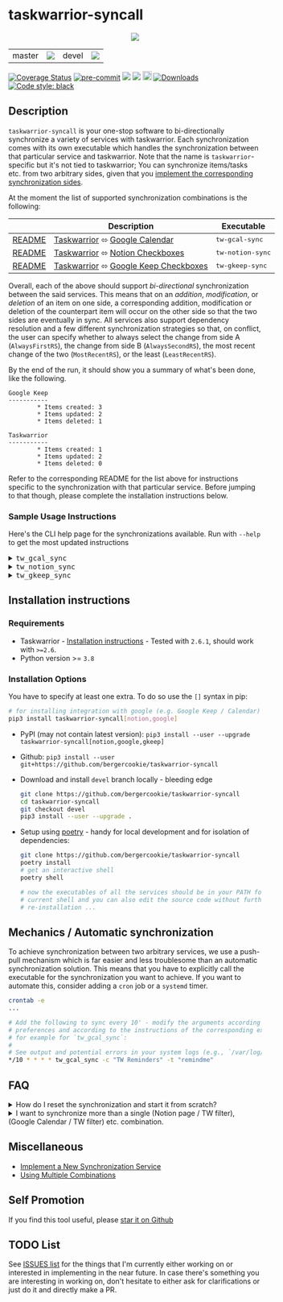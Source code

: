 # taskwarrior-syncall

<p align="center">
  <img src="https://raw.githubusercontent.com/bergercookie/taskwarrior-syncall/master/misc/meme.png"/>
</p>

<table>
  <td>master</td>
  <td>
    <a href="https://github.com/bergercookie/taskwarrior-syncall/actions" alt="master">
    <img src="https://github.com/bergercookie/taskwarrior-syncall/actions/workflows/ci.yml/badge.svg?branch=master" /></a>
  </td>
  <td>devel</td>
  <td>
    <a href="https://github.com/bergercookie/taskwarrior-syncall/actions" alt="devel">
    <img src="https://github.com/bergercookie/taskwarrior-syncall/actions/workflows/ci.yml/badge.svg?branch=devel" /></a>
  </td>
</table>

<a href='https://coveralls.io/github/bergercookie/taskwarrior-syncall?branch=master'>
<img src='https://coveralls.io/repos/github/bergercookie/taskwarrior-syncall/badge.svg?branch=master' alt='Coverage Status' /></a>
<a href="https://github.com/pre-commit/pre-commit">
<img src="https://img.shields.io/badge/pre--commit-enabled-brightgreen?logo=pre-commit&logoColor=white" alt="pre-commit"></a>
<a href="https://github.com/bergercookie/taskwarrior-syncall/blob/master/LICENSE" alt="LICENSE">
<img src="https://img.shields.io/github/license/bergercookie/taskwarrior-syncall.svg" /></a>
<a href="https://pypi.org/project/takwarrior-syncall" alt="PyPI">
<img src="https://img.shields.io/pypi/pyversions/taskwarrior-syncall.svg" /></a>
<a href="https://badge.fury.io/py/taskwarrior-syncall">
<img src="https://badge.fury.io/py/taskwarrior-syncall.svg" alt="PyPI version" height="18"></a>
<a href="https://pepy.tech/project/taskwarrior-syncall">
<img alt="Downloads" src="https://pepy.tech/badge/taskwarrior-syncall"></a>
<a href="https://github.com/psf/black">
<img alt="Code style: black" src="https://img.shields.io/badge/code%20style-black-000000.svg"></a>

## Description

`taskwarrior-syncall` is your one-stop software to bi-directionally synchronize
a variety of services with taskwarrior. Each synchronization comes with its own
executable which handles the synchronization between that particular service and
taskwarrior. Note that the name is `taskwarrior`-specific but it's not tied to
taskwarrior; You can synchronize items/tasks etc. from two arbitrary sides,
given that you [implement the corresponding synchronization
sides](implement-a-new-synchronization.md).

At the moment the list of supported synchronization combinations is the following:

<table style="undefined;table-layout: fixed; width: 823px">
<thead>
  <tr>
    <th></th>
    <th>Description</th>
    <th>Executable</th>
  </tr>
</thead>
<tbody>
  <tr>
    <td><a href="https://github.com/bergercookie/taskwarrior-syncall/blob/master/readme-gcal.md">README</a></td>
    <td> <a href="https://taskwarrior.org/">Taskwarrior</a> ⬄ <a href="https://calendar.google.com/">Google Calendar</a></td>
    <td><tt>tw-gcal-sync</tt></td>
  </tr>
  <tr>
    <td><a href="https://github.com/bergercookie/taskwarrior-syncall/blob/master/readme-notion.md">README</a></td>
    <td> <a href="https://taskwarrior.org/">Taskwarrior</a> ⬄ <a href="https://notion.so">Notion Checkboxes</a></td>
    <td><tt>tw-notion-sync</tt></td>
  </tr>
  <tr>
    <td><a href="https://github.com/bergercookie/taskwarrior-syncall/blob/master/readme-gkeep.md">README</a></td>
    <td> <a href="https://taskwarrior.org/">Taskwarrior</a> ⬄ <a href="https://www.google.com/keep/">Google Keep Checkboxes</a></td>
    <td><tt>tw-gkeep-sync</tt></td>
  </tr>
</tbody>
</table>

Overall, each of the above should support _bi-directional_ synchronization
between the said services. This means that on an _addition_, _modification_, or
_deletion_ of an item on one side, a corresponding addition, modification or
deletion of the counterpart item will occur on the other side so that the two
sides are eventually in sync. All services also support dependency resolution
and a few different synchronization strategies so that, on conflict, the user
can specify whether to always select the change from side A (`AlwaysFirstRS`),
the change from side B (`AlwaysSecondRS`), the most recent change of the two
(`MostRecentRS`), or the least (`LeastRecentRS`).

By the end of the run, it should show you a summary of what's been done, like
the following.

```
Google Keep
-----------
        * Items created: 3
        * Items updated: 2
        * Items deleted: 1

Taskwarrior
-----------
        * Items created: 1
        * Items updated: 2
        * Items deleted: 0
```

Refer to the corresponding README for the list above for instructions specific
to the synchronization with that particular service. Before jumping to that
though, please complete the installation instructions below.

### Sample Usage Instructions

Here's the CLI help page for the synchronizations available. Run with `--help`
to get the most updated instructions

<!-- pastehere start cli_help -->
<details>
  <summary><tt>tw_gcal_sync</tt></summary>

```
tw_gcal_sync --help
Usage: tw_gcal_sync [OPTIONS]

  Synchronize calendars from your Google Calendar with filters from
  Taskwarrior.

  The list of TW tasks is determined by a combination of TW tags and a TW
  project while the calendar in GCal should be provided by their name. if it
  doesn't exist it will be crated

Options:
  -c, --gcal-calendar TEXT        Name of the Google Calendar to sync (will be
                                  created if not there)
  --google-secret FILE            Override the client secret used for the
                                  communication with the Google APIs
  --oauth-port INTEGER            Port to use for OAuth Authentication with
                                  Google Applications
  -t, --taskwarrior-tags TEXT     Taskwarrior tags to sync
  -p, --tw-project TEXT           Taskwarrior project to sync
  --list-configs                  List the available named TW<->Google
                                  Calendar combinations
  -r, --resolution_strategy [MostRecentRS|LeastRecentRS|AlwaysFirstRS|AlwaysSecondRS]
                                  Resolution strategy to use during conflicts
  -b, --combination TEXT          Name of an already saved TW<->Google
                                  Calendar combination
  -s, --save-as TEXT              Save the given TW<->Google Calendar filters
                                  combination using a specified custom name.
  -v, --verbose
  --version                       Show the version and exit.
  --help                          Show this message and exit.
```

</details>
<details>
  <summary><tt>tw_notion_sync</tt></summary>

```
$ tw_notion_sync --help
Usage: tw_notion_sync [OPTIONS]

  Synchronise filters of TW tasks with the to_do items of Notion pages

  The list of TW tasks is determined by a combination of TW tags and TW
  project while the notion pages should be provided by their URLs.

Options:
  -n, --notion-page TEXT          Page ID of the Notion page to sync
  --token, --token-pass-path TEXT
                                  Path in the UNIX password manager to fetch
  -t, --taskwarrior-tags TEXT     Taskwarrior tags to sync
  -p, --tw-project TEXT           Taskwarrior project to sync
  -r, --resolution_strategy [MostRecentRS|LeastRecentRS|AlwaysFirstRS|AlwaysSecondRS]
                                  Resolution strategy to use during conflicts
  -b, --combination TEXT          Name of an already saved TW<->Notion
                                  combination
  --list-configs                  List the available named TW<->Notion
                                  combinations
  -s, --save-as TEXT              Save the given TW<->Notion filters
                                  combination using a specified custom name.
  -v, --verbose
  --version                       Show the version and exit.
  --help                          Show this message and exit.
```

</details>
<details>
  <summary><tt>tw_gkeep_sync</tt></summary>

```
tw_gkeep_sync --help
Usage: tw_gkeep_sync [OPTIONS]

  Synchronize Notes from your Google Keep with filters from Taskwarrior.

  The list of TW tasks is determined by a combination of TW tags and a TW
  project while the note in GKeep should be specified using their full name.
  if it doesn't exist it will be created.

  This service will create TaskWarrior tasks with the specified filter for
  each one of the checkboxed items in the specified Google Keep note and will
  create Google Keep items for each one of the tasks in the Taskwarrior
  filter. You have to first "Show checkboxes" in the Google Keep Note in order
  to use it with this service.

Options:
  -k, --gkeep-note TEXT           Full title of the Google Keep Note to
                                  synchronize - Make sure you enable the
                                  checkboxes
  --user, --user-pass-path TEXT   Path in the UNIX password manager to fetch
                                  the Google username from
  --passwd, --passwd-pass-path TEXT
                                  Path in the UNIX password manager to fetch
                                  the Google password from
  -t, --taskwarrior-tags TEXT     Taskwarrior tags to sync
  -p, --tw-project TEXT           Taskwarrior project to sync
  --list-configs                  List the available named TW<->Google Keep
                                  combinations
  -r, --resolution_strategy [MostRecentRS|LeastRecentRS|AlwaysFirstRS|AlwaysSecondRS]
                                  Resolution strategy to use during conflicts
  -b, --combination TEXT          Name of an already saved TW<->Google Keep
                                  combination
  -s, --save-as TEXT              Save the given TW<->Google Keep filters
                                  combination using a specified custom name.
  -v, --verbose
  --version                       Show the version and exit.
  --help                          Show this message and exit.
```

</details>
<!-- pastehere end cli_help -->

## Installation instructions

### Requirements

- Taskwarrior - [Installation instructions](https://taskwarrior.org/download/) -
  Tested with `2.6.1`, should work with `>=2.6`.
- Python version >= `3.8`

### Installation Options

You have to specify at least one extra. To do so use the `[]` syntax in pip:

```sh
# for installing integration with google (e.g. Google Keep / Calendar) and Notion
pip3 install taskwarrior-syncall[notion,google]
```

- PyPI (may not contain latest version): `pip3 install --user --upgrade taskwarrior-syncall[notion,google,gkeep]`
- Github: `pip3 install --user git+https://github.com/bergercookie/taskwarrior-syncall`
- Download and install `devel` branch locally - bleeding edge

  ```sh
  git clone https://github.com/bergercookie/taskwarrior-syncall
  cd taskwarrior-syncall
  git checkout devel
  pip3 install --user --upgrade .
  ```

- Setup using [poetry](https://python-poetry.org/) - handy for local
  development and for isolation of dependencies:

  ```sh
  git clone https://github.com/bergercookie/taskwarrior-syncall
  poetry install
  # get an interactive shell
  poetry shell

  # now the executables of all the services should be in your PATH for the
  # current shell and you can also edit the source code without further
  # re-installation ...
  ```

## Mechanics / Automatic synchronization

To achieve synchronization between two arbitrary services, we use a push-pull
mechanism which is far easier and less troublesome than an automatic
synchronization solution. This means that you have to explicitly call the
executable for the synchronization you want to achieve. If you want to automate
this, consider adding a `cron` job or a `systemd` timer.

```sh
crontab -e
...

# Add the following to sync every 10' - modify the arguments according to your
# preferences and according to the instructions of the corresponding executable
# for example for `tw_gcal_sync`:
#
# See output and potential errors in your system logs (e.g., `/var/log/syslog`)
*/10 * * * * tw_gcal_sync -c "TW Reminders" -t "remindme"
```

## FAQ

<details>
  <summary>How do I reset the synchronization and start it from scratch?</summary>

1. Remove the combination file that corresponds to your synchronization. For
   example, if you're executing synchronization of `Google Keep` with
   `Taskwarrior`, like the following, your combination name is
   `testnote__None__test_tag`.

   ```sh
   tw_gkeep_sync -t test_tag -k "testnote"
   ```

   The executable also mentions the combination name at the end of the run.

   ```
   ...
   14:00:03.41 | INFO      | Flushing data to remote Google Keep...
   14:00:04.32 | SUCCESS   | Sync completed successfully. You can now use the -b/--combination option to refer to this particular combination

     tw_gkeep_sync --combination testnote__None__test_tag
   ```

   For this combination, on Linux, remove
   `~/.config/taskwarrior_syncall/testnote__None__test_tag.yaml`.

1. Remove the section for your combination in the `<sideA_sideB_configs.yaml>`
   configuration file under the `~/.config/taskwarrior_syncall/` directory.

   This section will have the same name as the combination file deleted in the
   earlier step and will look like this:

   ```yaml

   ---
   testnote__None__test_tag:
     gkeep_note: testnote
     tw_project: null
     tw_tags: !!python/tuple
       - test_tag
   ```

1. Remove the items of one of the sides. Keep e.g. the items from the Google Keep
   note and delete the tasks of the tag/project you are using for
   synchronization.
1. Rerun synchronization from scratch to populate the one side with the items of
   the other side.

</details>

<details>
  <summary>I want to synchronize more than a single (Notion page / TW filter),  (Google Calendar / TW filter) etc. combination.</summary>

See <a
href="https://github.com/bergercookie/taskwarrior-syncall/blob/master/combinations.md">combinations.md</a>.

</details>

## Miscellaneous

- [Implement a New Synchronization Service](implement-a-new-synchronization.md)
- [Using Multiple Combinations](combinations.md)

## Self Promotion

If you find this tool useful, please [star it on
Github](https://github.com/bergercookie/taskwarrior-syncall)

## TODO List

See [ISSUES list](https://github.com/bergercookie/taskwarrior-syncall/issues) for
the things that I'm currently either working on or interested in implementing in
the near future. In case there's something you are interesting in working on,
don't hesitate to either ask for clarifications or just do it and directly make
a PR.
